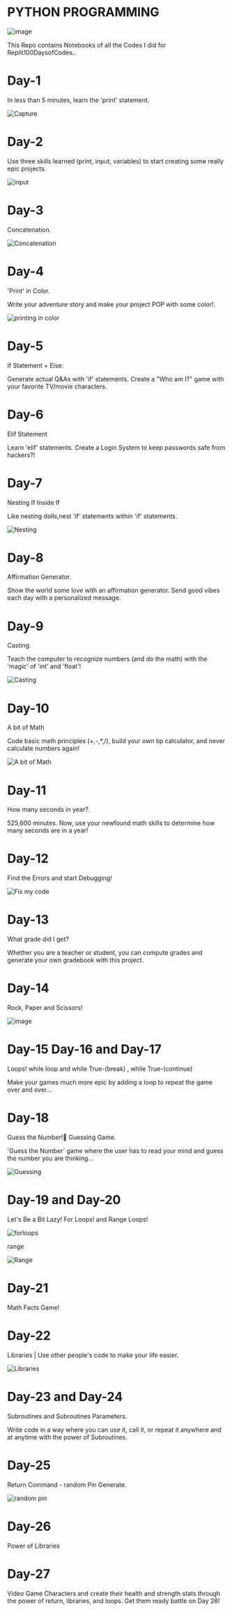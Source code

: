 #   PYTHON PROGRAMMING

![image](https://user-images.githubusercontent.com/108143680/223143378-486ff446-c19d-4a32-889f-2191d7f7ffbd.png)


This Repo contains Notebooks of all the Codes I did for Replit100DaysofCodes..

# Day-1
In less than 5 minutes, learn the 'print' statement.


![Capture](https://user-images.githubusercontent.com/108143680/223145812-c7fadd61-01ef-44a3-9037-2d4c058c84c9.PNG)


# Day-2
 Use three skills learned  (print, input, variables) to start creating some really epic projects.
 
 ![input](https://user-images.githubusercontent.com/108143680/223173228-5bd4c313-1b6c-4616-b738-a76c9698add8.PNG)

# Day-3
Concatenation. 

![Concatenation](https://user-images.githubusercontent.com/108143680/223737110-e721d71f-3ebc-4773-9fd8-9ee6324869b9.PNG)

# Day-4
'Print' in Color.

 Write your adventure story and make your project POP with some color!.

![printing in color](https://user-images.githubusercontent.com/108143680/223738155-f677c8b2-c4da-4f02-a6e9-87308a03c748.PNG)

# Day-5
If Statement + Else: 

Generate actual Q&As with 'if' statements. Create a "Who am I?" game with your favorite TV/movie characters.


# Day-6
Elif Statement

Learn 'elif' statements. Create a Login System to keep passwords safe from hackers?!


# Day-7
Nesting 
If Inside If

Like nesting dolls,nest 'if' statements within 'if' statements.


![Nesting](https://user-images.githubusercontent.com/108143680/223739764-9b32d85e-570a-44ce-9e7d-cf7d49c3b331.PNG)

# Day-8
Affirmation Generator.

Show the world some love with an affirmation generator. Send good vibes each day with a personalized message.


# Day-9
Casting.

Teach the computer to recognize numbers (and do the math) with the 'magic' of 'int' and 'float'!


![Casting](https://user-images.githubusercontent.com/108143680/223741069-287a1b36-4153-4b4c-b3c9-503c0c5be192.PNG)

# Day-10
A bit of Math

Code basic math principles (+,-,*,/), build your own tip calculator, and never calculate numbers again!

![A bit of Math](https://user-images.githubusercontent.com/108143680/223741526-d2dddae8-b323-48e8-bb1a-5b96448730f9.PNG)

# Day-11
How many seconds in year?.

525,600 minutes. Now, use your newfound math skills to determine how many seconds are in a year!

# Day-12
Find the Errors and start Debugging!

![Fix my code](https://user-images.githubusercontent.com/108143680/223764122-a4dd54ad-e476-4c2c-9c87-320b64e182f4.PNG)

# Day-13
What grade did I get?

Whether you are a teacher or student, you can compute grades and generate your own gradebook with this project.

# Day-14
Rock, Paper and Scissors!

![image](https://user-images.githubusercontent.com/108143680/224039670-85bdc893-ebd5-46f7-9924-ed486227ae2a.png)

# Day-15   Day-16    and   Day-17
Loops!
while loop  and  while True-(break) , while True-(continue)


Make your games much more epic by adding a loop to repeat the game over and over...

# Day-18
Guess the Number!🤔 Guessing Game.

'Guess the Number' game where the user has to read your mind and guess the number you are thinking...

![Guessing](https://user-images.githubusercontent.com/108143680/224050414-c759a6b7-c3fe-454b-888f-b8b0bd8bbcfc.PNG)

# Day-19     and     Day-20
Let's Be a Bit Lazy! 
   For Loops!    and    Range
Loops!

![forloops](https://user-images.githubusercontent.com/108143680/224052564-eaabe00b-896c-4eda-9268-77828982b488.PNG)

range

![Range](https://user-images.githubusercontent.com/108143680/224054654-db068358-0636-4813-9b17-cafee2d0ab0c.PNG)

# Day-21
Math Facts Game!

# Day-22
Libraries | 
Use other people's code to make your life easier.

![Libraries](https://user-images.githubusercontent.com/108143680/224332771-0151d687-e5b0-42ce-aa65-71910fc953f8.PNG)

# Day-23   and    Day-24
Subroutines  and Subroutines Parameters.

Write code in a way where you can use it, call it, or repeat it anywhere and at anytime with the power of Subroutines.

# Day-25
Return Command - random Pin Generate.

![random pin](https://user-images.githubusercontent.com/108143680/224772694-c68ccd2b-833e-47d0-adf7-f68dd55e65f8.PNG)

# Day-26
Power of Libraries

# Day-27
Video Game Characters and create their health and strength stats through the power of return, libraries, and loops. Get them ready battle on Day 28!


















